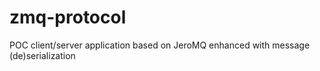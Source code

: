 # zmq-protocol
POC client/server application based on JeroMQ enhanced with message (de)serialization
